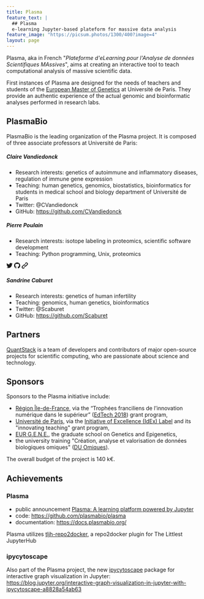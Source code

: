 ```yaml
---
title: Plasma
feature_text: |
  ## Plasma
  e-learning Jupyter-based plateform for massive data analysis
feature_image: "https://picsum.photos/1300/400?image=4"
layout: page
---
```



<svg xmlns="http://www.w3.org/2000/svg" xmlns:xlink="http://www.w3.org/1999/xlink" style="height: 0; position: absolute">
  <symbol id="github" viewBox="0 0 16 16"><path d="M8 0C3.58 0 0 3.582 0 8c0 3.535 2.292 6.533 5.47 7.59.4.075.547-.172.547-.385 0-.19-.007-.693-.01-1.36-2.226.483-2.695-1.073-2.695-1.073-.364-.924-.89-1.17-.89-1.17-.725-.496.056-.486.056-.486.803.056 1.225.824 1.225.824.714 1.223 1.873.87 2.33.665.072-.517.278-.87.507-1.07-1.777-.2-3.644-.888-3.644-3.953 0-.873.31-1.587.823-2.147-.083-.202-.358-1.015.077-2.117 0 0 .672-.215 2.2.82.638-.178 1.323-.266 2.003-.27.68.004 1.364.092 2.003.27 1.527-1.035 2.198-.82 2.198-.82.437 1.102.163 1.915.08 2.117.513.56.823 1.274.823 2.147 0 3.073-1.87 3.75-3.653 3.947.287.246.543.735.543 1.48 0 1.07-.01 1.933-.01 2.195 0 .215.144.463.55.385C13.71 14.53 16 11.534 16 8c0-4.418-3.582-8-8-8"/></symbol>
  <symbol id="linkedin" viewBox="0 0 16 16"><path d="M13.632 13.635h-2.37V9.922c0-.886-.018-2.025-1.234-2.025-1.235 0-1.424.964-1.424 1.96v3.778h-2.37V6H8.51V7.04h.03c.318-.6 1.092-1.233 2.247-1.233 2.4 0 2.845 1.58 2.845 3.637v4.188zM3.558 4.955c-.762 0-1.376-.617-1.376-1.377 0-.758.614-1.375 1.376-1.375.76 0 1.376.617 1.376 1.375 0 .76-.617 1.377-1.376 1.377zm1.188 8.68H2.37V6h2.376v7.635zM14.816 0H1.18C.528 0 0 .516 0 1.153v13.694C0 15.484.528 16 1.18 16h13.635c.652 0 1.185-.516 1.185-1.153V1.153C16 .516 15.467 0 14.815 0z" fill-rule="nonzero"/></symbol>
  <symbol id="twitter" viewBox="0 0 16 16"><path d="M16 3.038c-.59.26-1.22.437-1.885.517.677-.407 1.198-1.05 1.443-1.816-.634.375-1.337.648-2.085.795-.598-.638-1.45-1.036-2.396-1.036-1.812 0-3.282 1.468-3.282 3.28 0 .258.03.51.085.75C5.152 5.39 2.733 4.084 1.114 2.1.83 2.583.67 3.147.67 3.75c0 1.14.58 2.143 1.46 2.732-.538-.017-1.045-.165-1.487-.41v.04c0 1.59 1.13 2.918 2.633 3.22-.276.074-.566.114-.865.114-.21 0-.416-.02-.617-.058.418 1.304 1.63 2.253 3.067 2.28-1.124.88-2.54 1.404-4.077 1.404-.265 0-.526-.015-.783-.045 1.453.93 3.178 1.474 5.032 1.474 6.038 0 9.34-5 9.34-9.338 0-.143-.004-.284-.01-.425.64-.463 1.198-1.04 1.638-1.7z" fill-rule="nonzero"/></symbol>
  <symbol id="link" viewBox="0 0 16 16"><path d="M5.86 12.7l-.81.8c-.7.7-1.84.7-2.54 0a1.75 1.75 0 0 1 0-2.5l2.98-2.96c.61-.61 1.77-1.52 2.62-.68a1 1 0 1 0 1.4-1.4c-1.44-1.43-3.57-1.17-5.42.67L1.1 9.6a3.72 3.72 0 0 0 0 5.32 3.78 3.78 0 0 0 5.34 0l.8-.8a1 1 0 1 0-1.39-1.42zm9.03-11.5c-1.55-1.53-3.7-1.6-5.14-.19l-1 1a1 1 0 1 0 1.39 1.41l1-1c.75-.74 1.72-.43 2.35.2a1.75 1.75 0 0 1 0 2.5l-3.17 3.15c-1.46 1.45-2.14.77-2.43.48a1 1 0 0 0-1.4 1.4c.67.67 1.43 1 2.23 1 .98 0 2.01-.5 3-1.47l3.17-3.15a3.72 3.72 0 0 0 0-5.32z"/></symbol>
</svg>

Plasma, aka in French "*Plateforme d'eLearning pour l'Analyse de données Scientifiques MAssives*", aims at creating an interactive tool to teach computational analysis of massive scientific data.

First instances of Plasma are designed for the needs of teachers and students of the [European Master of Genetics](http://www.magisteregenet.univ-paris-diderot.fr/) at Université de Paris. They provide an authentic experience of the actual genomic and bioinformatic analyses performed in research labs.


## PlasmaBio

PlasmaBio is the leading organization of the Plasma project. It is composed of three associate professors at Université de Paris:


##### Claire Vandiedonck

- Research interests: genetics of autoimmune and inflammatory diseases, regulation of immune gene expression
- Teaching: human genetics, genomics, biostatistics, bioinformatics for students in medical school and biology department of Université de Paris
- Twitter: @CVandiedonck
- GitHub: https://github.com/CVandiedonck

##### Pierre Poulain

- Research interests: isotope labeling in proteomics, scientific software development
- Teaching: Python programming, Unix, proteomics

<a href="https://twitter.com/pierrepo" style="text-decoration:none;"><svg width="16" height="16" class="icon  icon--twitter" role="img" alt="twitter"><title>twitter</title><use xlink:href="#twitter" fill="CurrentColor"></use></svg></a>
<a href="https://github.com/pierrepo" style="text-decoration:none;"><svg width="16" height="16" class="icon  icon--github" role="img" alt="github"><title>github</title><use xlink:href="#github" fill="CurrentColor"></use></svg></a>
<a href="https://cupnet.net" style="text-decoration:none;"><svg width="16" height="16" class="icon  icon--link" role="img" alt="link"><title>link</title><use xlink:href="#link" fill="CurrentColor"></use></svg></a>

##### Sandrine Caburet

- Research interests: genetics of human infertility
- Teaching: genomics, human genetics, bioinformatics
- Twitter: @Scaburet
- GitHub: https://github.com/Scaburet


## Partners

[QuantStack](https://quantstack.net/) is a team of developers and contributors of major open-source projects for scientific computing, who are passionate about science and technology.


## Sponsors

Sponsors to the Plasma initiative include:
- [Région Île-de-France](https://twitter.com/iledefrance), via the “Trophées franciliens de l’innovation numérique dans le supérieur” ([EdTech 2018](https://www.iledefrance.fr/trophees-franciliens-de-linnovation-numerique-dans-le-superieur-les-laureats-2018)) grant program,
- [Université de Paris](https://u-paris.fr/en/), via the [Initiative of Excellence (IdEx) Label](https://u-paris.fr/en/the-initiative-of-excellence-idex-label/) and its "innovating teaching" grant program,
- [EUR G.E.N.E.](https://twitter.com/EURGENEPARIS), the graduate school on Genetics and Epigenetics,
- the university training "Création, analyse et valorisation de données biologiques omiques" ([DU Omiques](https://omics-school.net/)).

The overall budget of the project is 140 k€.


## Achievements

### Plasma
- public announcement [Plasma: A learning platform powered by Jupyter](https://blog.jupyter.org/plasma-a-learning-platform-powered-by-jupyter-1b850fcd8624)
- code: <https://github.com/plasmabio/plasma>
- documentation: <https://docs.plasmabio.org/>

Plasma utilizes [tljh-repo2docker](https://github.com/plasmabio/tljh-repo2docker), a repo2docker plugin for The Littlest JupyterHub


### ipycytoscape

Also part of the Plasma project, the new [ipycytoscape](https://github.com/QuantStack/ipycytoscape) package for interactive graph visualization in Jupyter: <https://blog.jupyter.org/interactive-graph-visualization-in-jupyter-with-ipycytoscape-a8828a54ab63>





